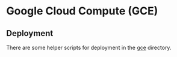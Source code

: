 # Google Cloud Compute (GCE)

## Deployment

There are some helper scripts for deployment in the [gce](../../gce) directory.
